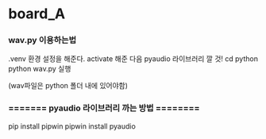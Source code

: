 # board_A

### wav.py 이용하는법

.venv 환경 설정을 해준다.
activate 해준 다음 pyaudio 라이브러리 깔 것!
cd python
python wav.py 실행

(wav파일은 python 폴더 내에 있어야함)

### ======= pyaudio 라이브러리 까는 방법 ======== 

pip install pipwin
pipwin install pyaudio
